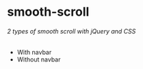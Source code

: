 # smooth-scroll

###### 2 types of smooth scroll with jQuery and CSS

* With navbar
* Without navbar
